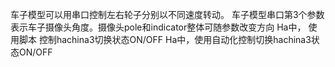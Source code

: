 车子模型可以用串口控制左右轮子分别以不同速度转动。
车子模型串口第3个参数表示车子摄像头角度。摄像头pole和indicator整体可随参数改变方向
Ha中， 使用脚本 控制hachina3切换状态ON/OFF
Ha中，使用自动化控制切换hachina3状态ON/OFF
